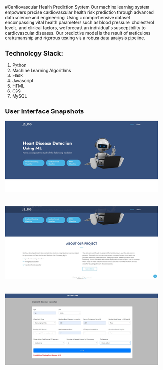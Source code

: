 #Cardiovascular Health Prediction System
Our machine learning system empowers precise cardiovascular health risk prediction through advanced data science and engineering. Using a comprehensive dataset encompassing vital health parameters such as blood pressure, cholesterol levels, and clinical factors, we forecast an individual's susceptibility to cardiovascular diseases. Our predictive model is the result of meticulous craftsmanship and rigorous testing via a robust data analysis pipeline.

<h2>Technology Stack:</h2>
<ol>
  <li>Python
  <li>Machine Learning Algorithms</li>
  <li>Flask</li>
  <li>Javascript</li>
  <li>HTML</li>
  <li>CSS</li>
  <li>MySQL</li>
</ol>

<h2> User Interface Snapshots </h2>

![alt text](https://github.com/JayeshShelar/Heart-Disease-Prediction-KNN/blob/main/assets/images/UI_SS_1.jpg)

<br>

![alt text](https://github.com/JayeshShelar/Heart-Disease-Prediction-KNN/blob/main/assets/images/UI_SS_2.jpg)

<br>

![alt text](https://github.com/JayeshShelar/Heart-Disease-Prediction-KNN/blob/main/assets/images/UI_SS_3.jpg)

